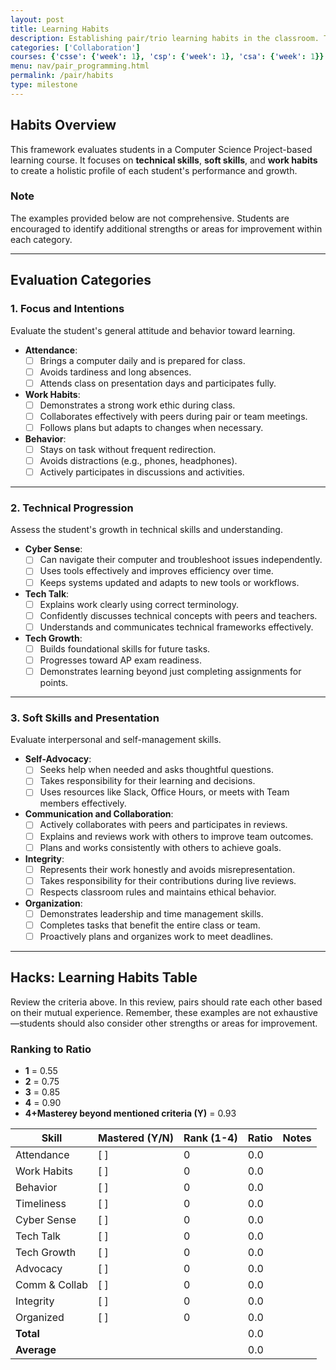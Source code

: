 ```yaml
---
layout: post
title: Learning Habits
description: Establishing pair/trio learning habits in the classroom. This will extend to other forms of collaboration, such as group work and team projects.
categories: ['Collaboration']
courses: {'csse': {'week': 1}, 'csp': {'week': 1}, 'csa': {'week': 1}}
menu: nav/pair_programming.html
permalink: /pair/habits
type: milestone 
---
```


## Habits Overview

This framework evaluates students in a Computer Science Project-based learning course. It focuses on **technical skills**, **soft skills**, and **work habits** to create a holistic profile of each student's performance and growth.

### Note

The examples provided below are not comprehensive. Students are encouraged to identify additional strengths or areas for improvement within each category.

---

## Evaluation Categories

### 1. Focus and Intentions

Evaluate the student's general attitude and behavior toward learning.

- **Attendance**:
  - [ ] Brings a computer daily and is prepared for class.
  - [ ] Avoids tardiness and long absences.
  - [ ] Attends class on presentation days and participates fully.

- **Work Habits**:
  - [ ] Demonstrates a strong work ethic during class.
  - [ ] Collaborates effectively with peers during pair or team meetings.
  - [ ] Follows plans but adapts to changes when necessary.

- **Behavior**:
  - [ ] Stays on task without frequent redirection.
  - [ ] Avoids distractions (e.g., phones, headphones).
  - [ ] Actively participates in discussions and activities.

---

### 2. Technical Progression

Assess the student's growth in technical skills and understanding.

- **Cyber Sense**:
  - [ ] Can navigate their computer and troubleshoot issues independently.
  - [ ] Uses tools effectively and improves efficiency over time.
  - [ ] Keeps systems updated and adapts to new tools or workflows.

- **Tech Talk**:
  - [ ] Explains work clearly using correct terminology.
  - [ ] Confidently discusses technical concepts with peers and teachers.
  - [ ] Understands and communicates technical frameworks effectively.

- **Tech Growth**:
  - [ ] Builds foundational skills for future tasks.
  - [ ] Progresses toward AP exam readiness.
  - [ ] Demonstrates learning beyond just completing assignments for points.

---

### 3. Soft Skills and Presentation

Evaluate interpersonal and self-management skills.

- **Self-Advocacy**:
  - [ ] Seeks help when needed and asks thoughtful questions.
  - [ ] Takes responsibility for their learning and decisions.
  - [ ] Uses resources like Slack, Office Hours, or meets with Team members effectively.

- **Communication and Collaboration**:
  - [ ] Actively collaborates with peers and participates in reviews.
  - [ ] Explains and reviews work with others to improve team outcomes.
  - [ ] Plans and works consistently with others to achieve goals.

- **Integrity**:
  - [ ] Represents their work honestly and avoids misrepresentation.
  - [ ] Takes responsibility for their contributions during live reviews.
  - [ ] Respects classroom rules and maintains ethical behavior.

- **Organization**:
  - [ ] Demonstrates leadership and time management skills.
  - [ ] Completes tasks that benefit the entire class or team.
  - [ ] Proactively plans and organizes work to meet deadlines.

---

## Hacks: Learning Habits Table

Review the criteria above. In this review, pairs should rate each other based on their mutual experience. Remember, these examples are not exhaustive—students should also consider other strengths or areas for improvement.

### Ranking to Ratio

- **1** = 0.55
- **2** = 0.75
- **3** = 0.85
- **4** = 0.90
- **4+Masterey beyond mentioned criteria (Y)** = 0.93

| Skill          | Mastered (Y/N) | Rank (1-4)   | Ratio | Notes |
|----------------|----------------|--------------|-------|-------|
| Attendance     | [ ]            | 0            | 0.0   |       |
| Work Habits    | [ ]            | 0            | 0.0   |       |
| Behavior       | [ ]            | 0            | 0.0   |       |
| Timeliness     | [ ]            | 0            | 0.0   |       |
| Cyber Sense    | [ ]            | 0            | 0.0   |       |
| Tech Talk      | [ ]            | 0            | 0.0   |       |
| Tech Growth    | [ ]            | 0            | 0.0   |       |
| Advocacy       | [ ]            | 0            | 0.0   |       |
| Comm & Collab  | [ ]            | 0            | 0.0   |       |
| Integrity      | [ ]            | 0            | 0.0   |       |
| Organized      | [ ]            | 0            | 0.0   |       |
| **Total**      |                |              | 0.0   |       |
| **Average**    |                |              | 0.0   |       |
